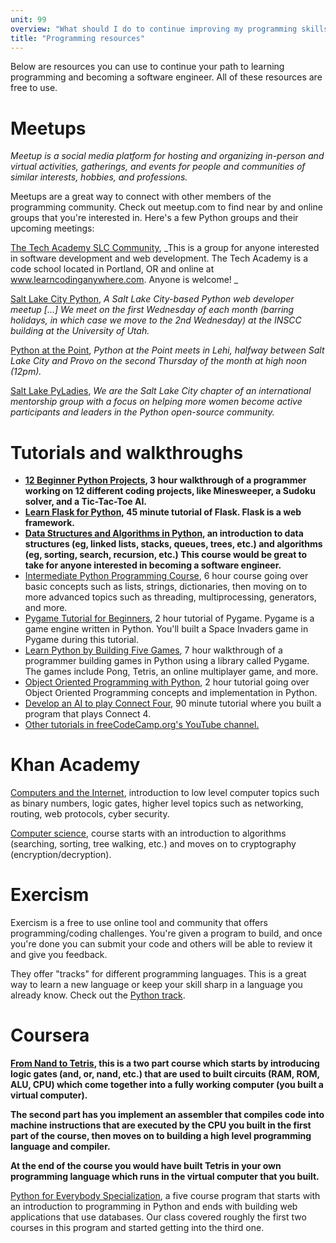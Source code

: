 ```yaml
---
unit: 99
overview: "What should I do to continue improving my programming skills?"
title: "Programming resources"
---
```


Below are resources you can use to continue your path to learning programming and becoming a software engineer. All of these resources are free to use.

# Meetups

_Meetup is a social media platform for hosting and organizing in-person and virtual activities, gatherings, and events for people and communities of similar interests, hobbies, and professions._

Meetups are a great way to connect with other members of the programming community. Check out meetup.com to find near by and online groups that you're interested in. Here's a few Python groups and their upcoming meetings:

[The Tech Academy SLC Community](https://www.meetup.com/techacademyslc/), _This is a group for anyone interested in software development and web development. The Tech Academy is a code school located in Portland, OR and online at www.learncodinganywhere.com. Anyone is welcome! _

[Salt Lake City Python](https://www.meetup.com/slcpython/), _A Salt Lake City-based Python web developer meetup [...] We meet on the first Wednesday of each month (barring holidays, in which case we move to the 2nd Wednesday) at the INSCC building at the University of Utah._

[Python at the Point](https://www.meetup.com/pythonatthepoint/), _Python at the Point meets in Lehi, halfway between Salt Lake City and Provo on the second Thursday of the month at high noon (12pm)._

[Salt Lake PyLadies](https://www.meetup.com/salt-lake-pyladies/), _We are the Salt Lake City chapter of an international mentorship group with a focus on helping more women become active participants and leaders in the Python open-source community._

# Tutorials and walkthroughs

- **[12 Beginner Python Projects](https://www.youtube.com/watch?v=8ext9G7xspg), 3 hour walkthrough of a programmer working on 12 different coding projects, like Minesweeper, a Sudoku solver, and a Tic-Tac-Toe AI.**
- **[Learn Flask for Python](https://www.youtube.com/watch?v=Z1RJmh_OqeA), 45 minute tutorial of Flask. Flask is a web framework.**
- **[Data Structures and Algorithms in Python](https://www.youtube.com/watch?v=pkYVOmU3MgA), an introduction to data structures (eg, linked lists, stacks, queues, trees, etc.) and algorithms (eg, sorting, search, recursion, etc.) This course would be great to take for anyone interested in becoming a software engineer.**
- [Intermediate Python Programming Course](https://www.youtube.com/watch?v=HGOBQPFzWKo), 6 hour course going over basic concepts such as lists, strings, dictionaries, then moving on to more advanced topics such as threading, multiprocessing, generators, and more.
- [Pygame Tutorial for Beginners](https://www.youtube.com/watch?v=FfWpgLFMI7w), 2 hour tutorial of Pygame. Pygame is a game engine written in Python. You'll built a Space Invaders game in Pygame during this tutorial.
- [Learn Python by Building Five Games](https://www.youtube.com/watch?v=XGf2GcyHPhc), 7 hour walkthrough of a programmer building games in Python using a library called Pygame. The games include Pong, Tetris, an online multiplayer game, and more.
- [Object Oriented Programming with Python](https://www.youtube.com/watch?v=Ej_02ICOIgs), 2 hour tutorial going over Object Oriented Programming concepts and implementation in Python.
- [Develop an AI to play Connect Four](https://www.youtube.com/watch?v=8392NJjj8s0), 90 minute tutorial where you built a program that plays Connect 4.
- [Other tutorials in freeCodeCamp.org's YouTube channel.](https://www.youtube.com/@freecodecamp/search?query=python)

# Khan Academy

[Computers and the Internet](https://www.khanacademy.org/computing/computers-and-internet), introduction to low level computer topics such as binary numbers, logic gates, higher level topics such as networking, routing, web protocols, cyber security.

[Computer science](https://www.khanacademy.org/computing/computer-science), course starts with an introduction to algorithms (searching, sorting, tree walking, etc.) and moves on to cryptography (encryption/decryption).

# Exercism

Exercism is a free to use online tool and community that offers programming/coding challenges. You're given a program to build, and once you're done you can submit your code and others will be able to review it and give you feedback.

They offer "tracks" for different programming languages. This is a great way to learn a new language or keep your skill sharp in a language you already know. Check out the [Python track](https://exercism.org/tracks/python/).

# Coursera

**[From Nand to Tetris](https://www.coursera.org/learn/build-a-computer), this is a two part course which starts by introducing logic gates (and, or, nand, etc.) that are used to built circuits (RAM, ROM, ALU, CPU) which come together into a fully working computer (you built a virtual computer).**

**The second part has you implement an assembler that compiles code into machine instructions that are executed by the CPU you built in the first part of the course, then moves on to building a high level programming language and compiler.**

**At the end of the course you would have built Tetris in your own programming language which runs in the virtual computer that you built.**

[Python for Everybody Specialization](https://www.coursera.org/specializations/python), a five course program that starts with an introduction to programming in Python and ends with building web applications that use databases. Our class covered roughly the first two courses in this program and started getting into the third one.
